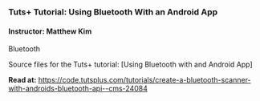 ### Tuts+ Tutorial: Using Bluetooth With an Android App 

#### Instructor: Matthew Kim

Bluetooth 

Source files for the Tuts+ tutorial: [Using Bluetooth with and Android App]

**Read at:** https://code.tutsplus.com/tutorials/create-a-bluetooth-scanner-with-androids-bluetooth-api--cms-24084
